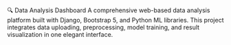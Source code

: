 🔍 Data Analysis Dashboard
A comprehensive web-based data analysis platform built with Django, Bootstrap 5, and Python ML libraries. This project integrates data uploading, preprocessing, model training, and result visualization in one elegant interface.

